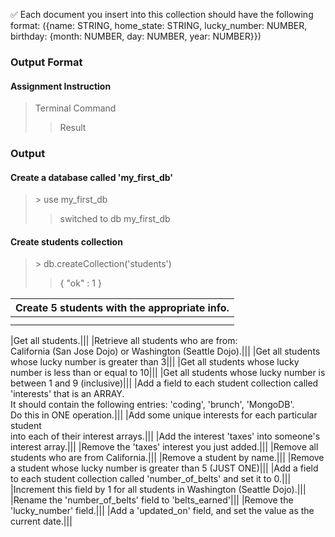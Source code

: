 
:white_check_mark: Each document you insert into this collection should have the following format: ({name: STRING, home_state: STRING, lucky_number: NUMBER, birthday: {month: NUMBER, day: NUMBER, year: NUMBER}})

### Output Format
#### Assignment Instruction
> Terminal Command
>> Result

### Output
#### Create a database called 'my_first_db'
>\> use my_first_db
>> switched to db my_first_db

#### Create students collection
>\> db.createCollection('students')
>>{ "ok" : 1 }

|Create 5 students with the appropriate info.|
|-|
||
||

|Get all students.|||
|Retrieve all students who are from:<br/> California (San Jose Dojo) or Washington (Seattle Dojo).|||
|Get all students whose lucky number is greater than 3|||
|Get all students whose lucky number is less than or equal to 10|||
|Get all students whose lucky number is between 1 and 9 (inclusive)|||
|Add a field to each student collection called 'interests' that is an ARRAY. <br/>It should contain the following entries: 'coding', 'brunch', 'MongoDB'. <br/>Do this in ONE operation.|||
|Add some unique interests for each particular student <br/>into each of their interest arrays.|||
|Add the interest 'taxes' into someone's interest array.|||
|Remove the 'taxes' interest you just added.|||
|Remove all students who are from California.|||
|Remove a student by name.|||
|Remove a student whose lucky number is greater than 5 (JUST ONE)|||
|Add a field to each student collection called 'number_of_belts' and set it to 0.|||
|Increment this field by 1 for all students in Washington (Seattle Dojo).|||
|Rename the 'number_of_belts' field to 'belts_earned'|||
|Remove the 'lucky_number' field.|||
|Add a 'updated_on' field, and set the value as the current date.|||